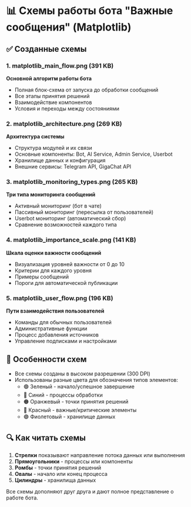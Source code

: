 # 📊 Схемы работы бота "Важные сообщения" (Matplotlib)

## ✅ Созданные схемы

### 1. **matplotlib_main_flow.png** (391 KB)
**Основной алгоритм работы бота**
- Полная блок-схема от запуска до обработки сообщений
- Все этапы принятия решений
- Взаимодействие компонентов
- Условия и переходы между состояниями

### 2. **matplotlib_architecture.png** (269 KB)
**Архитектура системы**
- Структура модулей и их связи
- Основные компоненты: Bot, AI Service, Admin Service, Userbot
- Хранилище данных и конфигурация
- Внешние сервисы: Telegram API, GigaChat API

### 3. **matplotlib_monitoring_types.png** (265 KB)
**Три типа мониторинга сообщений**
- Активный мониторинг (бот в чате)
- Пассивный мониторинг (пересылка от пользователей)
- Userbot мониторинг (автоматический сбор)
- Сравнение возможностей каждого типа

### 4. **matplotlib_importance_scale.png** (141 KB)
**Шкала оценки важности сообщений**
- Визуализация уровней важности от 0 до 10
- Критерии для каждого уровня
- Примеры сообщений
- Пороги для автоматической публикации

### 5. **matplotlib_user_flow.png** (196 KB)
**Пути взаимодействия пользователей**
- Команды для обычных пользователей
- Административные функции
- Процесс добавления источников
- Управление подписками и настройками

## 📝 Особенности схем

- Все схемы созданы в высоком разрешении (300 DPI)
- Использованы разные цвета для обозначения типов элементов:
  - 🟢 Зеленый - начало/успешное завершение
  - 🔵 Синий - процессы обработки
  - 🟠 Оранжевый - точки принятия решений
  - 🔴 Красный - важные/критические элементы
  - 🟣 Фиолетовый - хранилище данных

## 🔍 Как читать схемы

1. **Стрелки** показывают направление потока данных или выполнения
2. **Прямоугольники** - процессы или компоненты
3. **Ромбы** - точки принятия решений
4. **Овалы** - начало или конец процесса
5. **Цилиндры** - хранилища данных

Все схемы дополняют друг друга и дают полное представление о работе бота.